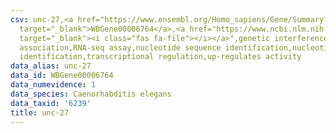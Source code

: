 ```yaml
---
csv: unc-27,<a href="https://www.ensembl.org/Homo_sapiens/Gene/Summary?db=core;g=WBGene00006764"
  target="_blank">WBGene00006764</a>,<a href="https://www.ncbi.nlm.nih.gov/pubmed/27496166"
  target="_blank"><i class="fas fa-file"></i></a>",genetic interference,functional
  association,RNA-seq assay,nucleotide sequence identification,nucleotide sequence
  identification,transcriptional regulation,up-regulates activity
data_alias: unc-27
data_id: WBGene00006764
data_numevidence: 1
data_species: Caenorhabditis elegans
data_taxid: '6239'
title: unc-27
---
```

